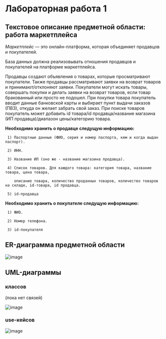 # Лабораторная работа 1

## Текстовое описание предметной области: работа маркетплейса

*Маркетплейс* — это онлайн-платформа, которая объединяет продавцов и покупателей. 

База данных должна реализовывать отношения продавцов и покупателей на платформе маркетплейса.

Продавцы создают объявления о товарах, которые просматривают покупатели. Также продавцы рассматривают заявки на возврат товаров и принимают/отклоняют заявки. Покупатели могут искать товары, совершать покупки и делать заявки на возврат товаров, если товар бракованный или просто не подошел. При покупки товара покупатель вводит данные банковской карты и выбирает пункт выдачи заказов (ПВЗ), откуда он желает забрать свой заказ. При поиске товаров покупатель может добавить id товара/id продавца/название магазина (ИП продавца)/диапазон цены/категорию товара.

**Необходимо хранить о продавце следущую информацию:**

     1) Паспортные данные (ФИО, серия и номер паспорта, кем и когда выдан паспорт).
     
     2) ИНН.

     3) Название ИП (оно же - название магазина продавца).

     4) Список товаров. Для каждого товара: категория товара, название товара, цена товара, 
     
        описание товара, количество проданных товаров, количество товаров на складе, id-товара, id продавца.

     5) id-продавца

**Необходимо хранить о покупателе следущую информацию:**

     1) ФИО.

     2) Номер телефона.

     3) id-покупателя

## ER-диаграмма предметной области

![image](https://github.com/user-attachments/assets/4d84ec9f-1903-4d6e-ad0b-4f32611288c4)


## UML-диаграммы

### классов

(пока нет связей)

![image](https://github.com/user-attachments/assets/a650901b-5497-4a25-a221-de5b5fc6e7c4)


### use-кейсов

![image](https://github.com/user-attachments/assets/e06a4bc1-66f3-4295-a2b6-f930d34d6068)







